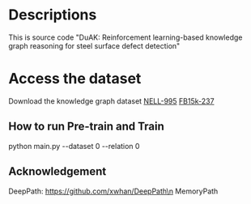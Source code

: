 # Descriptions

This is source code "DuAK: Reinforcement learning-based knowledge graph reasoning for steel surface defect detection"

# Access the dataset

Download the knowledge graph dataset [NELL-995](http://cs.ucsb.edu/~xwhan/datasets/NELL-995.zip) [FB15k-237](https://drive.google.com/file/d/1klWL11nW3ZS6b2MtLW0MHnXu-XlJqDyA/view?usp=sharing)

## How to run Pre-train and Train

python main.py --dataset 0 --relation 0

## Acknowledgement
DeepPath: https://github.com/xwhan/DeepPath\n
MemoryPath
